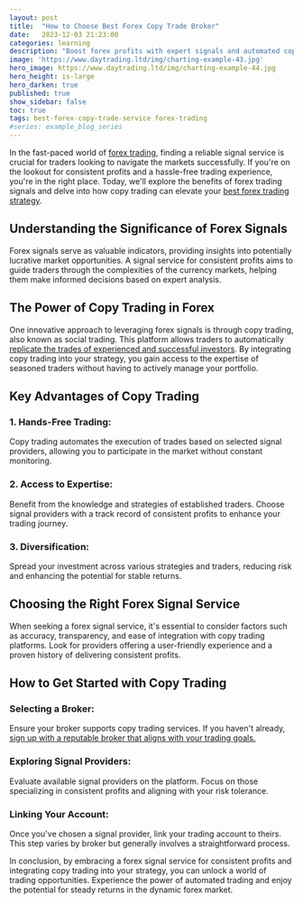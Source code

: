 ```yaml
---
layout: post
title:  "How to Choose Best Forex Copy Trade Broker"
date:   2023-12-03 21:23:00
categories: learning
description: "Boost forex profits with expert signals and automated copy trading broker. Elevate your strategy for consistent success."
image: 'https://www.daytrading.ltd/img/charting-example-43.jpg'
hero_image: https://www.daytrading.ltd/img/charting-example-44.jpg
hero_height: is-large
hero_darken: true
published: true
show_sidebar: false
toc: true
tags: best-forex-copy-trade-service forex-trading
#series: example_blog_series
---
```


<p>In the fast-paced world of <a href="https://www.daytrading.ltd/learning/what-is-forex-trading">forex trading</a>, finding a reliable signal service is crucial for traders looking to navigate the markets successfully. If you're on the lookout for consistent profits and a hassle-free trading experience, you're in the right place. Today, we'll explore the benefits of forex trading signals and delve into how copy trading can elevate your <a href="https://www.daytrading.ltd/learning/best-forex-trading-strategy">best forex trading strategy</a>.</p>

## Understanding the Significance of Forex Signals
<p>Forex signals serve as valuable indicators, providing insights into potentially lucrative market opportunities. A signal service for consistent profits aims to guide traders through the complexities of the currency markets, helping them make informed decisions based on expert analysis.</p>

## The Power of Copy Trading in Forex
<p>One innovative approach to leveraging forex signals is through copy trading, also known as social trading. This platform allows traders to automatically <a href="https://www.icmarkets.com/global/en/social-trading-tools/social-trading-mobile-app/?camp=7746" rel="nofollow">replicate the trades of experienced and successful investors</a>. By integrating copy trading into your strategy, you gain access to the expertise of seasoned traders without having to actively manage your portfolio.</p>

## Key Advantages of Copy Trading
<h3>1. Hands-Free Trading:</h3>
<p>Copy trading automates the execution of trades based on selected signal providers, allowing you to participate in the market without constant monitoring.</p>

<h3>2. Access to Expertise:</h3>
<p>Benefit from the knowledge and strategies of established traders. Choose signal providers with a track record of consistent profits to enhance your trading journey.</p>

<h3>3. Diversification:</h3>
<p>Spread your investment across various strategies and traders, reducing risk and enhancing the potential for stable returns.</p>

## Choosing the Right Forex Signal Service
<p>When seeking a forex signal service, it's essential to consider factors such as accuracy, transparency, and ease of integration with copy trading platforms. Look for providers offering a user-friendly experience and a proven history of delivering consistent profits.</p>

## How to Get Started with Copy Trading
<h3>Selecting a Broker:</h3>
<p>Ensure your broker supports copy trading services. If you haven't already, <a href="https://www.icmarkets.com/global/en/social-trading-tools/social-trading-mobile-app/?camp=7746" rel="nofollow">sign up with a reputable broker that aligns with your trading goals.</a></p>

<h3>Exploring Signal Providers:</h3>
<p>Evaluate available signal providers on the platform. Focus on those specializing in consistent profits and aligning with your risk tolerance.</p>

<h3>Linking Your Account:</h3>
<p>Once you've chosen a signal provider, link your trading account to theirs. This step varies by broker but generally involves a straightforward process.</p>

<p>In conclusion, by embracing a forex signal service for consistent profits and integrating copy trading into your strategy, you can unlock a world of trading opportunities. Experience the power of automated trading and enjoy the potential for steady returns in the dynamic forex market.</p>

<script type='application/ld+json'>
{
  "@context": "https://schema.org",
  "@type": "FAQPage",
  "mainEntity": [
    {
      "@type": "Question",
      "name": "What are forex signals?",
      "acceptedAnswer": {
        "@type": "Answer",
        "text": "Forex signals are valuable indicators that offer insights into potential market opportunities, guiding traders through the complexities of currency markets with expert analysis."
      }
    },
    {
      "@type": "Question",
      "name": "What is copy trading in forex?",
      "acceptedAnswer": {
        "@type": "Answer",
        "text": "Copy trading, also known as social trading, is an innovative approach that allows traders to automatically replicate the trades of experienced investors. It provides access to the expertise of seasoned traders without active portfolio management."
      }
    },
    {
      "@type": "Question",
      "name": "What are the advantages of copy trading?",
      "acceptedAnswer": {
        "@type": "Answer",
        "text": "Key advantages of copy trading include hands-free trading, access to expertise from established traders, and the ability to diversify investments across various strategies and traders, reducing risk and enhancing potential returns."
      }
    },
    {
      "@type": "Question",
      "name": "How to choose the right forex signal service?",
      "acceptedAnswer": {
        "@type": "Answer",
        "text": "When selecting a forex signal service, consider factors such as accuracy, transparency, and ease of integration with copy trading platforms. Look for providers offering a user-friendly experience and a proven history of consistent profits."
      }
    },
    {
      "@type": "Question",
      "name": "What are the steps to get started with copy trading?",
      "acceptedAnswer": {
        "@type": "Answer",
        "text": "To get started with copy trading, ensure your broker supports these services. Sign up with a reputable broker, evaluate signal providers, choose one aligned with your goals, and link your trading account to theirs, following the broker-specific linking process."
      }
    },
    {
      "@type": "Question",
      "name": "Why should traders embrace forex signal services and copy trading?",
      "acceptedAnswer": {
        "@type": "Answer",
        "text": "By embracing a forex signal service and integrating copy trading into their strategy, traders can unlock a world of trading opportunities, experience the power of automated trading, and enjoy the potential for steady returns in the dynamic forex market."
      }
    }
  ]
}
</script>